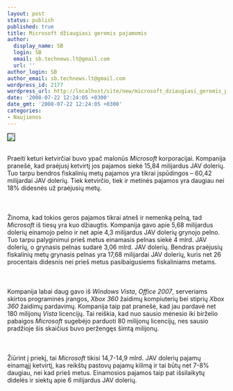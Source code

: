 ```yaml
---
layout: post
status: publish
published: true
title: Microsoft džiaugiasi geromis pajamomis
author:
  display_name: SB
  login: SB
  email: sb.technews.lt@gmail.com
  url: ''
author_login: SB
author_email: sb.technews.lt@gmail.com
wordpress_id: 2177
wordpress_url: http://localhost/site/new/microsoft_dziaugiasi_geromis_pajamomis/
date: '2008-07-22 12:24:05 +0300'
date_gmt: '2008-07-22 12:24:05 +0300'
categories:
- Naujienos
---
```

<div class="imgright"><img src="http://tbn0.google.com/images?q=tbn:Xn2cxbE8DCx-uM:http://www.sciam.com/media/externalnews/2008-04-22T155137Z_01_NOOTR_RTRIDSP_2_TECH-YAHOO-MICROSOFT-DC.jpg" border="1"></div>
<p><br>Praeiti keturi ketvirčiai buvo ypač malonūs <i>Microsoft</i> korporacijai. Kompanija pranešė, kad praėjusį ketvirtį jos pajamos siekė 15,84 milijardus JAV dolerių. Tuo tarpu bendros fiskalinių metų pajamos yra tikrai įspūdingos – 60,42 milijardai JAV dolerių. Tiek ketvirčio, tiek ir metinės pajamos yra daugiau nei 18% didesnės už praėjusių metų.<br />
<br><br />
<br>Žinoma, kad tokios geros pajamos tikrai atneš ir nemenką pelną, tad <i>Microsoft</i> iš tiesų yra kuo džiaugtis. Kompanija gavo apie 5,68 milijardus dolerių einamojo pelno ir net apie 4,3 milijardus JAV dolerių grynojo pelno. Tuo tarpu palyginimui prieš metus einamasis pelnas siekė 4 mlrd. JAV dolerių, o grynasis pelnas sudarė 3,06 mlrd. JAV dolerių. Bendras praėjusių fiskalinių metų grynasis pelnas yra 17,68 milijardai JAV dolerių, kuris net 26 procentais didesnis nei prieš metus pasibaigusiems fiskaliniams metams.<br />
<br><br />
<br>Kompanija labai daug gavo iš <i>Windows Vista</i>, <i>Office 2007</i>, serveriams skirtos programinės įrangos, <i>Xbox 360</i> žaidimų kompiuterių bei stiprių <i>Xbox 360</i> žaidimų pardavimų. Kompanija taip pat pranešė, kad jau pardavė net 180 milijonų <i>Vista</i> licencijų. Tai reiškia, kad nuo sausio mėnesio iki birželio pabaigos <i>Microsoft</i> sugebėjo parduoti 80 milijonų licencijų, nes sausio pradžioje šis skaičius buvo peržengęs šimtą milijonų.<br />
<br><br />
<br>Žiūrint į priekį, tai <i>Microsoft</i> tikisi 14,7-14,9 mlrd. JAV dolerių pajamų einamąjį ketvirtį, kas reikštų pastovų pajamų kilimą ir tai būtų net 7-8% daugiau, nei kad prieš metus. Einamosios pajamos taip pat išsilaikytų didelės ir siektų apie 6 milijardus JAV dolerių.<br />
<br></p>

